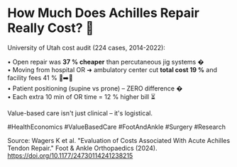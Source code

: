 # How Much Does Achilles Repair Really Cost? 💸

University of Utah cost audit (224 cases, 2014-2022):

• Open repair was **37 % cheaper** than percutaneous jig systems �  
• Moving from hospital OR ➜ ambulatory center cut **total cost 19 %** and facility fees 41 % 🏥➡️🏢  
• Patient positioning (supine vs prone) – ZERO difference �  
• Each extra 10 min of OR time = 12 % higher bill ⏳

Value-based care isn't just clinical – it's logistical.

#HealthEconomics #ValueBasedCare #FootAndAnkle #Surgery #Research

Source: Wagers K et al. "Evaluation of Costs Associated With Acute Achilles Tendon Repair." Foot & Ankle Orthopaedics (2024). <https://doi.org/10.1177/24730114241238215>
